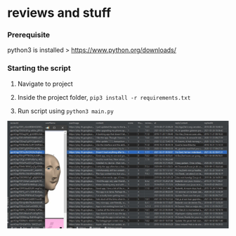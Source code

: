 # reviews and stuff


### Prerequisite
python3 is installed > https://www.python.org/downloads/


### Starting the script
<ol>
<li>

Navigate to project</li>
<li>

Inside the project folder, `pip3 install -r requirements.txt`</li>
<li>

Run script using `python3 main.py`</li>
</ol>


![csv data display](https://github.com/YonaMoreda/reviews-and-stuff/blob/main/lol.jpg)


